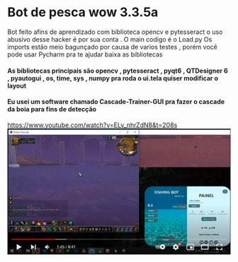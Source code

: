 # Bot de pesca wow 3.3.5a
 Bot feito afins de aprendizado com biblioteca opencv e pytesseract o uso abusivo desse hacker é por sua conta .
 O main codigo é o Load.py 
 Os imports estão meio bagunçado por causa de varios testes , porém você pode usar Pycharm pra te ajudar baixa as bibliotecas
 #### As bibliotecas principais são opencv , pytesseract , pyqt6 , QTDesigner 6 , pyautogui , os, time, sys , numpy pra roda o ui.tela quiser modificar o layout
 #### Eu usei um software chamado  Cascade-Trainer-GUI pra fazer o cascade da boia para fins de detecção

 https://www.youtube.com/watch?v=ELv_nhrZdN8&t=208s
![alt text](https://github.com/Khufos/Bot-de-pesca-wow-3.3.5a/blob/main/Screenshot_1.png)


 
 
 
 

